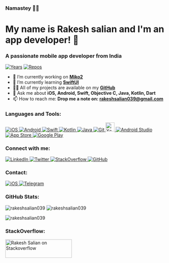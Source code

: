 ### Namastey 🙏👋


# My name is Rakesh salian and I'm an app developer! 👋
### A passionate mobile app developer from India</h3>
[![Years](https://badges.pufler.dev/years/rakeshsalian039)](https://github.com/rakeshsalian039) [![Repos](https://badges.pufler.dev/repos/rakeshsalian039)](https://github.com/rakeshsalian039?tab=repositories) 

<!--![Contact Card](./contact-card.png)

<!--<p align="left"> <a href="https://github.com/ryo-ma/github-profile-trophy"><img src="https://github-profile-trophy.vercel.app/?username=kalpeshtalkar" alt="kalpeshtalkar" /></a> </p>-->

- 🔭 I’m currently working on <a href="https://apps.apple.com/us/app/miko2/id1446571216" target="_blank"><b>Miko2</b></a>
- 🌱 I’m currently learning <a href="https://developer.apple.com/tutorials/swiftui" target="_blank"><b>SwiftUI</b></a>
- 👨‍💻 All of my projects are available on my <a href="https://github.com/rakeshsalian039" target="_blank"><b>GitHub</b></a>
- 💬 Ask me about **iOS, Android, Swift, Objective C, Java, Kotlin, Dart**
- 📫 How to reach me: **Drop me a note on: rakeshsalian039@gmail.com**

<!--### My Open Source Projects:
<a href="https://github.com/kalpeshtalkar/kuikit" target="_blank"> <img src="https://github-readme-stats.vercel.app/api/pin/?username=kalpeshtalkar&repo=kuikit&theme=dracula"></a>
<br>
<a href="https://github.com/kalpeshtalkar/krecyclerviewadapter" target="_blank"> <img src="https://github-readme-stats.vercel.app/api/pin/?username=kalpeshtalkar&repo=krecyclerviewadapter&theme=dracula"></a>
<br>
<a href="https://github.com/kalpeshtalkar/kpageindicator" target="_blank"> <img src="https://github-readme-stats.vercel.app/api/pin/?username=kalpeshtalkar&repo=kpageindicator&theme=dracula"></a>

### Other Open Source Contributions:
<a href="https://github.com/savana10/pixelclear" target="_blank"> <img src="https://github-readme-stats.vercel.app/api/pin/?username=savana10&repo=pixelclear&theme=dracula"></a>
<br>
<a href="https://github.com/Pakhee/Cross-platform-AES-encryption" target="_blank"> <img src="https://github-readme-stats.vercel.app/api/pin/?username=pakhee&repo=Cross-platform-AES-encryption&theme=dracula"></a>
-->
### Languages and Tools:
<!-- iOS --><a href="https://developer.apple.com" target="_blank"> <img src="https://img.shields.io/badge/iOS-000000?style=for-the-badge&logo=ios&logoColor=white" alt="iOS"/></a><!-- Android --><a href="https://developer.android.com" target="_blank"> <img src="https://img.shields.io/badge/Android-3DDC84?style=for-the-badge&logo=android&logoColor=white" alt="Android"/></a><!-- Swift --><a href="https://swift.org" target="_blank"> <img src="https://img.shields.io/badge/Swift-FA7343?style=for-the-badge&logo=swift&logoColor=white" alt="Swift"/></a><!-- Kotlin --><a href="https://https://kotlinlang.org" target="_blank"> <img src="https://img.shields.io/badge/Kotlin-0095D5?&style=for-the-badge&logo=kotlin&logoColor=white" alt="Kotlin"/></a><!-- Java --><a href="https://java.com" target="_blank"> <img src="https://img.shields.io/badge/Java-ED8B00?style=for-the-badge&logo=java&logoColor=white" alt="Java"/></a><!-- Git --><a href="https://git-scm.com" target="_blank"> <img src="https://img.shields.io/badge/Git-F05032?style=for-the-badge&logo=git&logoColor=white" alt="Git"/></a><!-- Xcode --><a href="https://developer.apple.com/xcode" target="_blank"> <img src="https://img.shields.io/badge/Xcode-gray.svg?colorA=007ACC&colorB=007ACC&style=for-the-badge" alt="Xcode" style="height:28px;"/></a><!-- Android Studio --><a href="https://developer.android.com/studio" target="_blank"> <img src="https://img.shields.io/badge/Android%20Studio-gray.svg?colorA=3DDC84&colorB=3DDC84&style=for-the-badge" alt="Android Studio"/></a><!-- App Store --><a href="https://www.apple.com/app-store" target="_blank"> <img src="https://img.shields.io/badge/App_Store-0D96F6?style=for-the-badge&logo=app-store&logoColor=white" alt="App Store"/></a><!-- Google Play --><a href="https://play.google.com" target="_blank"> <img src="https://img.shields.io/badge/Google_Play-414141?style=for-the-badge&logo=google-play&logoColor=white" alt="Google Play"/></a>

### Connect with me:
<!-- LinkedIn --><a href="https://linkedin.com/in/rakeshsalian039" target="_blank"> <img src="https://img.shields.io/badge/LinkedIn-0077B5?style=for-the-badge&logo=linkedin&logoColor=white" alt="LinkedIn"/></a><!-- Twitter --><a href="https://twitter.com/rakeshsalian039" target="_blank"> <img src="https://img.shields.io/badge/Twitter-1DA1F2?style=for-the-badge&logo=twitter&logoColor=white" alt="Twitter"/></a><!-- StackOverflow --><a href="https://stackoverflow.com/users/8147878/rakesh-salian" target="_blank"> <img src="https://img.shields.io/badge/Stack_Overflow-FE7A16?style=for-the-badge&logo=stack-overflow&logoColor=white" alt="StackOverflow"/></a><!-- GitHub --><a href="https://github.com/rakeshsalian039" target="_blank"> <img src="https://img.shields.io/badge/GitHub-100000?style=for-the-badge&logo=github&logoColor=white" alt="GitHub"/></a>

### Contact:
<!-- Mail --><a href="mailto://kalpeshtalkar@gmail.com" target="_blank"> <img src="https://img.shields.io/badge/Gmail-D14836?style=for-the-badge&logo=gmail&logoColor=white" alt="iOS"/></a><!-- Telegram --><a href="https://t.me/kalpeshtalkar" target="_blank"> <img src="https://img.shields.io/badge/Telegram-2CA5E0?style=for-the-badge&logo=telegram&logoColor=white" alt="Telegram"/></a>


### GitHub Stats:
<img src="https://github-readme-stats.vercel.app/api/top-langs?username=rakeshsalian039&show_icons=true&locale=en&layout=compact&theme=dracula" alt="rakeshsalian039"/>
<img src="https://github-readme-stats.vercel.app/api?username=rakeshsalian039&show_icons=true&locale=en&theme=dracula" alt="rakeshsalian039"/>
<p><img src="https://github-readme-streak-stats.herokuapp.com/?user=rakeshsalian039&theme=dracula" alt="rakeshsalian039"/></p>


### StackOverflow:
<p>
<a href="https://stackoverflow.com/users/8147878/rakesh-salian"><img src="https://stackoverflow.com/users/flair/8147878.png?&theme=dark" width="208" height="58" alt="Rakesh Salian on Stackoverflow"></a>
</p>

